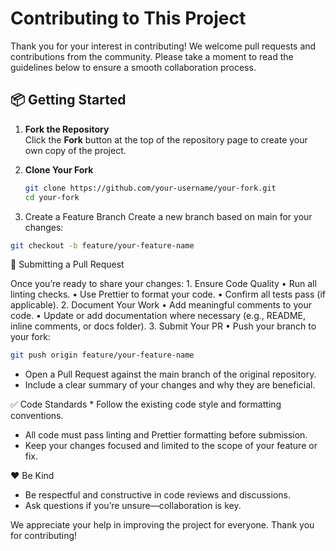 
# Contributing to This Project

Thank you for your interest in contributing! We welcome pull requests and contributions from the community. Please take a moment to read the guidelines below to ensure a smooth collaboration process.

## 📦 Getting Started

1. **Fork the Repository**  
   Click the **Fork** button at the top of the repository page to create your own copy of the project.

2. **Clone Your Fork**  
   ```bash
   git clone https://github.com/your-username/your-fork.git
   cd your-fork
   ```
   
	
3.	Create a Feature Branch
Create a new branch based on main for your changes:
```bash
git checkout -b feature/your-feature-name
```


🚀 Submitting a Pull Request

Once you’re ready to share your changes:
	1.	Ensure Code Quality
	•	Run all linting checks.
	•	Use Prettier to format your code.
	•	Confirm all tests pass (if applicable).
	2.	Document Your Work
	•	Add meaningful comments to your code.
	•	Update or add documentation where necessary (e.g., README, inline comments, or docs folder).
	3.	Submit Your PR
	•	Push your branch to your fork:
```bash
git push origin feature/your-feature-name
```

  * Open a Pull Request against the main branch of the original repository.
  * Include a clear summary of your changes and why they are beneficial.

✅ Code Standards
	* Follow the existing code style and formatting conventions.
  * All code must pass linting and Prettier formatting before submission.
  * Keep your changes focused and limited to the scope of your feature or fix.

❤️ Be Kind
  * Be respectful and constructive in code reviews and discussions.
  * Ask questions if you’re unsure—collaboration is key.

We appreciate your help in improving the project for everyone. Thank you for contributing!
